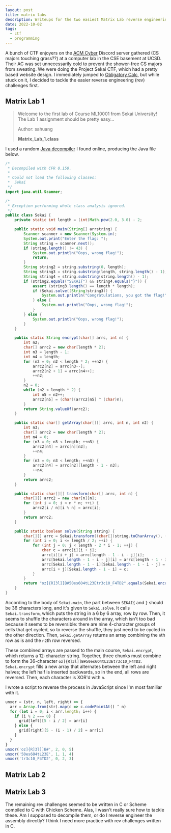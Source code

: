 ```yaml
---
layout: post
title: matrix labs
description: Writeups for the two easiest Matrix Lab reverse engineering challenges from Project Sekai CTF 2022.
date: 2022-10-02
tags:
  - ctf
  - programming
---
```


A bunch of CTF enjoyers on the [ACM Cyber][acm] Discord server gathered (CS majors touching grass??) at a computer lab in the CSE basement at UCSD. Their AC was set unnecessarily cold to prevent the shower-free CS majors from sweating. We were doing the Project Sekai CTF, which had a pretty based website design. I immediately jumped to [Obligatory Calc][calc], but while stuck on it, I decided to tackle the easier reverse engineering (rev) challenges first.

[acm]: https://acmucsd.com/
[calc]: a

## Matrix Lab 1

> Welcome to the first lab of Course ML10001 from Sekai University! The Lab 1 assignment should be pretty easy...
>
> Author: sahuang
>
> **Matrix_Lab_1.class**

I used a random [Java decompiler](http://www.javadecompilers.com/) I found online, producing the Java file below.

```java
/*
 * Decompiled with CFR 0.150.
 *
 * Could not load the following classes:
 *  Sekai
 */
import java.util.Scanner;

/*
 * Exception performing whole class analysis ignored.
 */
public class Sekai {
    private static int length = (int)Math.pow(2.0, 3.0) - 2;

    public static void main(String[] arrstring) {
        Scanner scanner = new Scanner(System.in);
        System.out.print("Enter the flag: ");
        String string = scanner.next();
        if (string.length() != 43) {
            System.out.println("Oops, wrong flag!");
            return;
        }
        String string2 = string.substring(0, length);
        String string3 = string.substring(length, string.length() - 1);
        String string4 = string.substring(string.length() - 1);
        if (string2.equals("SEKAI{") && string4.equals("}")) {
            assert (string3.length() == length * length);
            if (Sekai.solve((String)string3)) {
                System.out.println("Congratulations, you got the flag!");
            } else {
                System.out.println("Oops, wrong flag!");
            }
        } else {
            System.out.println("Oops, wrong flag!");
        }
    }

    public static String encrypt(char[] arrc, int n) {
        int n2;
        char[] arrc2 = new char[length * 2];
        int n3 = length - 1;
        int n4 = length;
        for (n2 = 0; n2 < length * 2; ++n2) {
            arrc2[n2] = arrc[n3--];
            arrc2[n2 + 1] = arrc[n4++];
            ++n2;
        }
        n2 = 0;
        while (n2 < length * 2) {
            int n5 = n2++;
            arrc2[n5] = (char)(arrc2[n5] ^ (char)n);
        }
        return String.valueOf(arrc2);
    }

    public static char[] getArray(char[][] arrc, int n, int n2) {
        int n3;
        char[] arrc2 = new char[length * 2];
        int n4 = 0;
        for (n3 = 0; n3 < length; ++n3) {
            arrc2[n4] = arrc[n][n3];
            ++n4;
        }
        for (n3 = 0; n3 < length; ++n3) {
            arrc2[n4] = arrc[n2][length - 1 - n3];
            ++n4;
        }
        return arrc2;
    }

    public static char[][] transform(char[] arrc, int n) {
        char[][] arrc2 = new char[n][n];
        for (int i = 0; i < n * n; ++i) {
            arrc2[i / n][i % n] = arrc[i];
        }
        return arrc2;
    }

    public static boolean solve(String string) {
        char[][] arrc = Sekai.transform((char[])string.toCharArray(), (int)length);
        for (int i = 0; i <= length / 2; ++i) {
            for (int j = 0; j < length - 2 * i - 1; ++j) {
                char c = arrc[i][i + j];
                arrc[i][i + j] = arrc[length - 1 - i - j][i];
                arrc[Sekai.length - 1 - i - j][i] = arrc[length - 1 - i][length - 1 - i - j];
                arrc[Sekai.length - 1 - i][Sekai.length - 1 - i - j] = arrc[i + j][length - 1 - i];
                arrc[i + j][Sekai.length - 1 - i] = c;
            }
        }
        return "oz]{R]3l]]B#50es6O4tL23Etr3c10_F4TD2".equals(Sekai.encrypt((char[])Sekai.getArray((char[][])arrc, (int)0, (int)5), (int)2) + Sekai.encrypt((char[])Sekai.getArray((char[][])arrc, (int)1, (int)4), (int)1) + Sekai.encrypt((char[])Sekai.getArray((char[][])arrc, (int)2, (int)3), (int)0));
    }
}
```

According to the body of `Sekai.main`, the part between `SEKAI{` and `}` should be 36 characters long, and it's given to `Sekai.solve`. It calls `Sekai.transform`, which puts the string in a 6 by 6 array, row by row. Then, it seems to shuffle the characters around in the array, which isn't too bad because it seems to be reversible: there are nine 4-character groups of cells that get cycled, so to reverse the shuffle, they just need to be cycled in the other direction. Then, `Sekai.getArray` returns an array combining the `n`th row as is and the `n2`th row reversed.

These combined arrays are passed to the main course, `Sekai.encrypt`, which returns a 12-character string. Together, three chunks must combine to form the 36-character `oz]{R]3l]]B#50es6O4tL23Etr3c10_F4TD2`. `Sekai.encrypt` fills a new array that alternates between the left and right halves; the left half is inserted backwards, so in the end, all rows are reversed. Then, each character is XOR'd with `n`.

I wrote a script to reverse the process in JavaScript since I'm most familiar with it.

```js
unxor = (str, n, left, right) => {
  arr = Array.from(str).map(c => c.codePointAt() ^ n)
  for (let i = 0; i < arr.length; i++) {
    if (i % 2 === 0) {
      grid[left][5 - i / 2] = arr[i]
    } else {
      grid[right][5 - (i - 1) / 2] = arr[i]
    }
  }
}
unxor('oz]{R]3l]]B#', 2, 0, 5)
unxor('50es6O4tL23E', 1, 1, 4)
unxor('tr3c10_F4TD2', 0, 2, 3)
```

## Matrix Lab 2

## Matrix Lab 3

The remaining rev challenges seemed to be written in C or Scheme compiled to C with Chicken Scheme. Alas, I wasn't really sure how to tackle these. Am I supposed to decompile them, or do I reverse engineer the assembly directly? I think I need more practice with rev challenges written in C.
